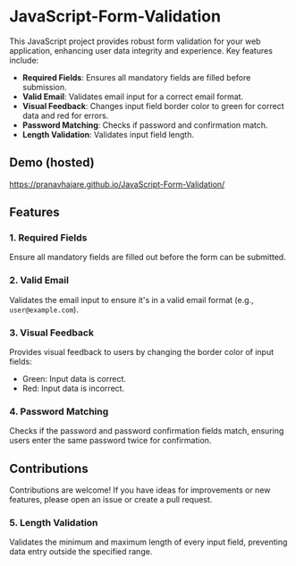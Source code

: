 # JavaScript-Form-Validation
This JavaScript project provides robust form validation for your web application, enhancing user data integrity and experience. Key features include:

- **Required Fields**: Ensures all mandatory fields are filled before submission.
- **Valid Email**: Validates email input for a correct email format.
- **Visual Feedback**: Changes input field border color to green for correct data and red for errors.
- **Password Matching**: Checks if password and confirmation match.
- **Length Validation**: Validates input field length.

## Demo (hosted)
https://pranavhajare.github.io/JavaScript-Form-Validation/


## Features

### 1. Required Fields

Ensure all mandatory fields are filled out before the form can be submitted.

### 2. Valid Email

Validates the email input to ensure it's in a valid email format (e.g., `user@example.com`).

### 3. Visual Feedback

Provides visual feedback to users by changing the border color of input fields:

- Green: Input data is correct.
- Red: Input data is incorrect.

### 4. Password Matching

Checks if the password and password confirmation fields match, ensuring users enter the same password twice for confirmation.

## Contributions
Contributions are welcome! If you have ideas for improvements or new features, please open an issue or create a pull request.

### 5. Length Validation

Validates the minimum and maximum length of every input field, preventing data entry outside the specified range.


